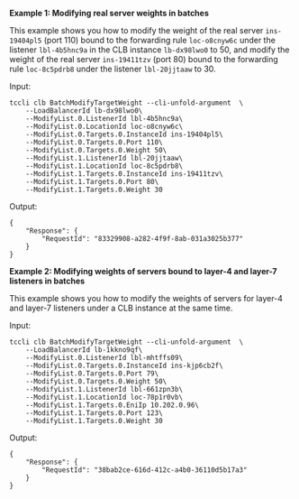 **Example 1: Modifying real server weights in batches**

This example shows you how to modify the weight of the real server `ins-19404pl5` (port 110) bound to the forwarding rule `loc-o8cnyw6c` under the listener `lbl-4b5hnc9a` in the CLB instance `lb-dx98lwo0` to 50, and modify the weight of the real server `ins-19411tzv` (port 80) bound to the forwarding rule `loc-8c5pdrb8` under the listener `lbl-20jjtaaw` to 30.

Input: 

```
tccli clb BatchModifyTargetWeight --cli-unfold-argument  \
    --LoadBalancerId lb-dx98lwo0\
    --ModifyList.0.ListenerId lbl-4b5hnc9a\
    --ModifyList.0.LocationId loc-o8cnyw6c\
    --ModifyList.0.Targets.0.InstanceId ins-19404pl5\
    --ModifyList.0.Targets.0.Port 110\
    --ModifyList.0.Targets.0.Weight 50\
    --ModifyList.1.ListenerId lbl-20jjtaaw\
    --ModifyList.1.LocationId loc-8c5pdrb8\
    --ModifyList.1.Targets.0.InstanceId ins-19411tzv\
    --ModifyList.1.Targets.0.Port 80\
    --ModifyList.1.Targets.0.Weight 30
```

Output: 
```
{
    "Response": {
        "RequestId": "83329908-a282-4f9f-8ab-031a3025b377"
    }
}
```

**Example 2: Modifying weights of servers bound to layer-4 and layer-7 listeners in batches**

This example shows you how to modify the weights of servers for layer-4 and layer-7 listeners under a CLB instance at the same time.

Input: 

```
tccli clb BatchModifyTargetWeight --cli-unfold-argument  \
    --LoadBalancerId lb-1kkno9qf\
    --ModifyList.0.ListenerId lbl-mhtffs09\
    --ModifyList.0.Targets.0.InstanceId ins-kjp6cb2f\
    --ModifyList.0.Targets.0.Port 79\
    --ModifyList.0.Targets.0.Weight 50\
    --ModifyList.1.ListenerId lbl-661zpn3b\
    --ModifyList.1.LocationId loc-78p1r0vb\
    --ModifyList.1.Targets.0.EniIp 10.202.0.96\
    --ModifyList.1.Targets.0.Port 123\
    --ModifyList.1.Targets.0.Weight 30
```

Output: 
```
{
    "Response": {
        "RequestId": "38bab2ce-616d-412c-a4b0-36110d5b17a3"
    }
}
```

